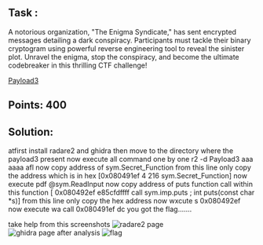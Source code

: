 ## Task :

A notorious organization, "The Enigma Syndicate," has sent encrypted messages detailing a dark conspiracy. Participants must tackle their binary cryptogram using powerful reverse engineering tool to reveal the sinister plot. Unravel the enigma, stop the conspiracy, and become the ultimate codebreaker in this thrilling CTF challenge!

[Payload3](Resources%20provided/Payload3)

## Points: 400

## Solution:
atfirst install radare2 and ghidra then move to the directory where the payload3 present
now execute all command one by one
r2 -d Payload3
aaa
aaaa
afl
now copy address of sym.Secret_Function  from this line only copy the address which is in hex [0x080491ef    4 216          sym.Secret_Function]
now execute
pdf @sym.ReadInput
now copy address of puts function call within this function [  0x080492ef      e85cfdffff     call sym.imp.puts           ; int puts(const char *s)] from this line only copy the hex address
now wxcute 
s 0x080492ef 
now execute 
wa call 0x080491ef
dc
you got the flag.......

take help from this screenshots
![radare2 page](/home/soham/Downloads/kpmg_ctf/KPMG_CTF/screenshot_for_binary_flow_manipulation/Screenshot_2024-01-16_17_35_43.png)
![ghidra page after analysis](/home/soham/Downloads/kpmg_ctf/KPMG_CTF/screenshot_for_binary_flow_manipulation/Screenshot_2024-01-16_17_40_44.png)
![flag](/home/soham/Downloads/kpmg_ctf/KPMG_CTF/screenshot_for_binary_flow_manipulation/Screenshot_2024-01-16_17_45_58.png)